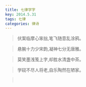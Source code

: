 ```yaml
---
title: 七律学字
key: 2014.5.31
tags: 七律
categories: 律诗
---
```


<blockquote class="blockquote-center">伏案临摩心笨拙,笔飞随意乱涂鸦。
</blockquote>
<blockquote class="blockquote-center">悬腕十力少宋韵,凝神七分无唐雅。
</blockquote>
<blockquote class="blockquote-center">莫笑墨浅笺上字,却胜水清盏中茶。
</blockquote>
<blockquote class="blockquote-center">学砚不尽人将老,自乐陶然在陋家。
</blockquote>
<blockquote class="blockquote-center"></br>
</blockquote>
